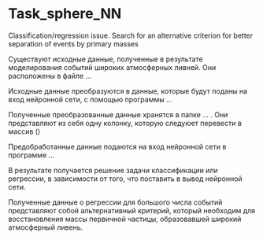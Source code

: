 # Task_sphere_NN
Classification/regression issue. Search for an alternative criterion for better separation of events by primary masses

Существуют исходные данные, полученные в результате моделирования событий широких атмосферных ливней. Они расположены в файле ...

Исходные данные преобразуются в данные, которые будут поданы на вход нейронной сети, с помощью программы ...

Полученные преобразованные данные хранятся в папке ... . Они представляют из себя одну колонку, которую следуюет перевести в массив ()

Предобработанные данные подаются на вход нейронной сети в программе ...

В результате получается решение задачи классификации или регрессии, в зависимости от того, что поставить в вывод нейронной сети.

Полученные данные о регрессии для большого числа событий представляют собой альтернативный критерий, который необходим для восстановления массы первичной частицы, образовавшей широкий атмосферный ливень.

